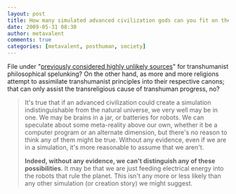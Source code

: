 ```yaml
---
layout: post
title: How many simulated advanced civilization gods can you fit on the tip of an atomic-scale scanning probe manipulator?
date: 2009-05-31 08:30
author: metavalent
comments: true
categories: [metavalent, posthuman, society]
---
```

File under "<a href="http://www.examiner.com/x-8829-Salt-Lake-City-Freethinking-Examiner~y2009m5d24-Exploring-The-New-God-Argument-by-the-Mormon-Transhuman-Association">previously considered highly unlikely sources</a>" for transhumanist philosophical spelunking? On the other hand, as more and more religions attempt to assimilate transhumanist principles into their respective canons; that can only assist the transreligious cause of transhuman progress, no?<blockquote>It's true that if an advanced civilization could create a simulation indistinguishable from the natural universe, we very well may be in one.  We may be brains in a jar, or batteries for robots.  We can speculate about some meta-reality above our own, whether it be a computer program or an alternate dimension, but there's no reason to think any of them might be true.  Without any evidence, even if we are in a simulation, it's more reasonable to assume that we aren't.

<strong>Indeed, without any evidence, we can't distinguish any of these possibilities</strong>.  It may be that we are just feeding electrical energy into the robots that rule the planet.  This isn't any more or less likely than any other simulation (or creation story) we might suggest.</blockquote>
